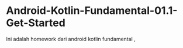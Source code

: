 # Android-Kotlin-Fundamental-01.1-Get-Started
Ini adalah homework dari android kotlin fundamental , 
